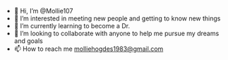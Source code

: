 - 👋 Hi, I’m @Mollie107
- 👀 I’m interested in meeting new people and getting to know new things
- 🌱 I’m currently learning to become a Dr.
- 💞️ I’m looking to collaborate with anyone to help me pursue my dreams and goals 
- 📫 How to reach me molliehogdes1983@gmail.com

<!---
Mollie107/Mollie107 is a ✨ special ✨ repository because its `README.md` (this file) appears on your GitHub profile.
You can click the Preview link to take a look at your changes.
--->
